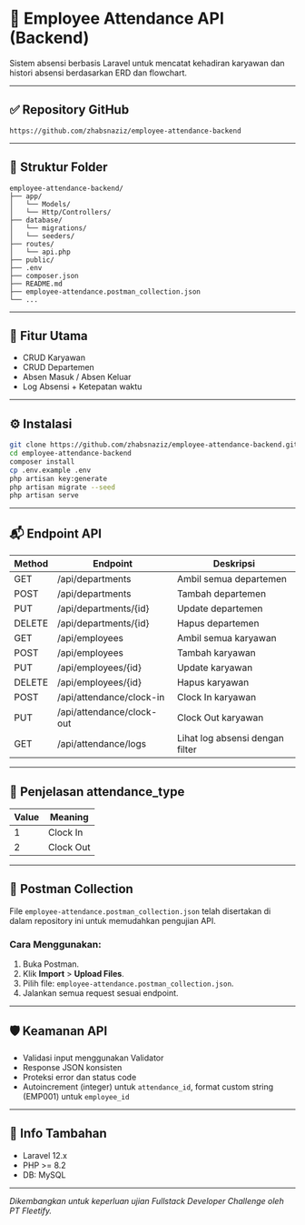 # 🧾 Employee Attendance API (Backend)

Sistem absensi berbasis Laravel untuk mencatat kehadiran karyawan dan histori absensi berdasarkan ERD dan flowchart.

---

## ✅ Repository GitHub

```
https://github.com/zhabsnaziz/employee-attendance-backend
```

---

## 📁 Struktur Folder

```
employee-attendance-backend/
├── app/
│   └── Models/
│   └── Http/Controllers/
├── database/
│   └── migrations/
│   └── seeders/
├── routes/
│   └── api.php
├── public/
├── .env
├── composer.json
├── README.md
├── employee-attendance.postman_collection.json
└── ...
```

---

## 📘 Fitur Utama

- CRUD Karyawan
- CRUD Departemen
- Absen Masuk / Absen Keluar
- Log Absensi + Ketepatan waktu

---

## ⚙️ Instalasi

```bash
git clone https://github.com/zhabsnaziz/employee-attendance-backend.git
cd employee-attendance-backend
composer install
cp .env.example .env
php artisan key:generate
php artisan migrate --seed
php artisan serve
```

---

## 📬 Endpoint API

| Method | Endpoint                     | Deskripsi                       |
|--------|------------------------------|----------------------------------|
| GET    | /api/departments             | Ambil semua departemen          |
| POST   | /api/departments             | Tambah departemen               |
| PUT    | /api/departments/{id}        | Update departemen               |
| DELETE | /api/departments/{id}        | Hapus departemen                |
| GET    | /api/employees               | Ambil semua karyawan            |
| POST   | /api/employees               | Tambah karyawan                 |
| PUT    | /api/employees/{id}          | Update karyawan                 |
| DELETE | /api/employees/{id}          | Hapus karyawan                  |
| POST   | /api/attendance/clock-in     | Clock In karyawan               |
| PUT    | /api/attendance/clock-out    | Clock Out karyawan              |
| GET    | /api/attendance/logs         | Lihat log absensi dengan filter |

---

## 📌 Penjelasan attendance_type

| Value | Meaning   |
|-------|-----------|
| 1     | Clock In  |
| 2     | Clock Out |

---

## 📄 Postman Collection

File `employee-attendance.postman_collection.json` telah disertakan di dalam repository ini untuk memudahkan pengujian API.

### Cara Menggunakan:

1. Buka Postman.
2. Klik **Import** > **Upload Files**.
3. Pilih file: `employee-attendance.postman_collection.json`.
4. Jalankan semua request sesuai endpoint.

---

## 🛡️ Keamanan API

- Validasi input menggunakan Validator
- Response JSON konsisten
- Proteksi error dan status code
- Autoincrement (integer) untuk `attendance_id`, format custom string (EMP001) untuk `employee_id`

---

## 📄 Info Tambahan

- Laravel 12.x
- PHP >= 8.2
- DB: MySQL

---

_Dikembangkan untuk keperluan ujian Fullstack Developer Challenge oleh PT Fleetify._
